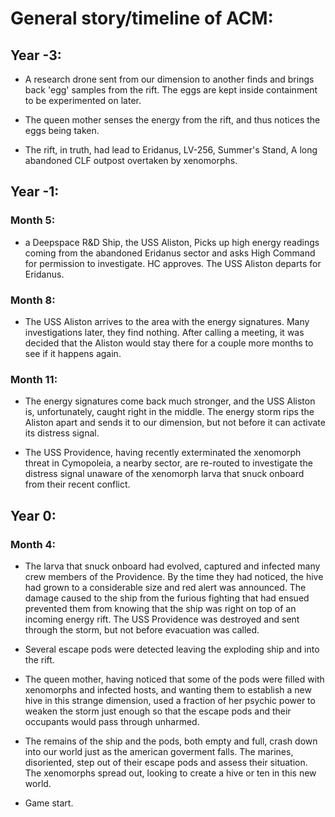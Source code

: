 # General story/timeline of ACM:
## Year -3:
- A research drone sent from our dimension to another finds and brings back 'egg' samples from the rift. The eggs are kept inside containment to be experimented on later.

- The queen mother senses the energy from the rift, and thus notices the eggs being taken.

- The rift, in truth, had lead to Eridanus, LV-256, Summer's Stand, A long abandoned CLF outpost overtaken by xenomorphs.
## Year -1:
### Month 5:
  
- a Deepspace R&D Ship, the USS Aliston, Picks up high energy readings coming from the abandoned Eridanus sector and asks High Command for permission to investigate. HC approves. The USS Aliston departs for Eridanus.
### Month 8:
  
- The USS Aliston arrives to the area with the energy signatures. Many investigations later, they find nothing. After calling a meeting, it was decided that the Aliston would stay there for a couple more months to see if it happens again.
### Month 11:
  
- The energy signatures come back much stronger, and  the USS Aliston is, unfortunately, caught right in the middle. The energy storm rips the Aliston apart and sends it to our dimension, but not before it can activate its distress signal.

- The USS Providence, having recently exterminated the xenomorph threat in Cymopoleia, a nearby sector, are re-routed to investigate the distress signal unaware of the xenomorph larva that snuck onboard from their recent conflict.
## Year 0:
### Month 4:
  
- The larva that snuck onboard had evolved, captured and infected many crew members of the Providence. By the time they had noticed, the hive had grown to a considerable size and red alert was announced. The damage caused to the ship from the furious fighting that had ensued prevented them from knowing that the ship was right on top of an incoming energy rift. The USS Providence was destroyed and sent through the storm, but not before evacuation was called.

- Several escape pods were detected leaving the exploding ship and into the rift.

- The queen mother, having noticed that some of the pods were filled with xenomorphs and infected hosts, and wanting them to establish a new hive in this strange dimension, used a fraction of her psychic power to weaken the storm just enough so that the escape pods and their occupants would pass through unharmed.

- The remains of the ship and the pods, both empty and full, crash down into our world just as the american goverment falls. The marines, disoriented, step out of their escape pods and assess their situation. The xenomorphs spread out, looking to create a hive or ten in this new world.

- Game start.

